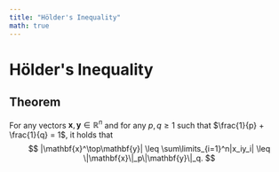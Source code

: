 ```yaml
---
title: "Hölder's Inequality"
math: true
---
```

# Hölder's Inequality
## Theorem
For any vectors $\mathbf{x},\mathbf{y} \in \mathbb{R}^n$ and for any $p,q \geq 1$ such that $\frac{1}{p} + \frac{1}{q} = 1$, it holds that
$$
|\mathbf{x}^\top\mathbf{y}| \leq \sum\limits_{i=1}^n|x_iy_i| \leq \|\mathbf{x}\|_p\|\mathbf{y}\|_q.
$$
